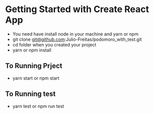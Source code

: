# Getting Started with Create React App

- You need have install node in your machine and yarn or npm
- git clone git@github.com:Julio-Freitas/podomoro_with_test.git
- cd folder when you created your project
- yarn or npm install

## To Running Prject
- yarn start or npm start

## To Running test
- yarn test or npm run test
